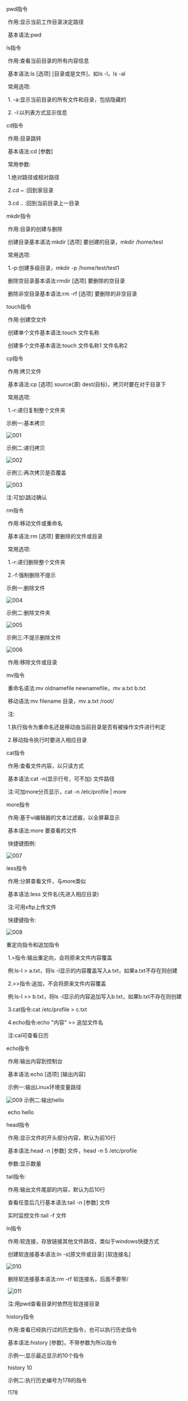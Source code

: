 pwd指令

​	作用:显示当前工作目录决定路径

​	基本语法:pwd

ls指令

​	作用:查看当前目录的所有内容信息

​	基本语法:ls [选项] [目录或是文件]，如ls -l，ls -al

​	常用选项:

​		1. -a:显示当前目录的所有文件和目录，包括隐藏的

​		2. -l:以列表方式显示信息 

cd指令

​	作用:目录跳转

​	基本语法:cd [参数]

​	常用参数:

​		1.绝对路径或相对路径

​		2.cd ~ :回到家目录

​		3.cd .. :回到当前目录上一目录

mkdir指令

​	作用:目录的创建与删除

​	创建目录基本语法:mkdir [选项] 要创建的目录，mkdir /home/test

​	常用选项:

​		1.-p:创建多级目录，mkdir -p /home/test/test1

​	删除空目录基本语法:rmdir [选项] 要删除的空目录

​	删除非空目录基本语法:rm -rf [选项] 要删除的非空目录

touch指令

​	作用:创建空文件

​	创建单个文件基本语法:touch 文件名称

​	创建多个文件基本语法:touch 文件名称1 文件名称2

cp指令

​	作用:拷贝文件

​	基本语法:cp [选项] source(源) dest(目标)，拷贝时要在对于目录下

​	常用选项:

​		1.-r:递归复制整个文件夹

示例一:基本拷贝

![001](001.png)

示例二:递归拷贝

![002](002.png)

示例三:再次拷贝是否覆盖

![003](003.png)

注:可加\跳过确认

rm指令

​	作用:移动文件或重命名

​	基本语法:rm [选项] 要删除的文件或目录

​	常用选项:

​		1.-r:递归删除整个文件夹

​		2.-f:强制删除不提示

示例一:删除文件

![004](004.png)

示例二:删除文件夹

![005](005.png)

示例三:不提示删除文件

![006](006.png)

​	作用:移除文件或目录

mv指令

​	重命名语法:mv oldnamefile newnamefile，mv a.txt b.txt

​	移动语法:mv filename 目录，mv a.txt /root/

​	注:

​		1.执行指令为重命名还是移动由当前目录是否有被操作文件进行判定

​		2.移动指令执行时要进入相应目录

cat指令

​	作用:查看文件内容，以只读方式

​	基本语法:cat -n(显示行号，可不加) 文件路径

​	注:可加more分页显示，cat -n /etc/profile | more

more指令

​	作用:基于vi编辑器的文本过滤器，以全屏幕显示

​	基本语法:more 要查看的文件

​	快捷键图例:

![007](007.png)

less指令

​	作用:分屏查看文件，与more类似

​	基本语法:less 文件名(先进入相应目录)

​	注:可用xftp上传文件

​	快捷键指令:

![008](008.png)

重定向指令和追加指令

​	1.>指令:输出重定向，会将原来文件内容覆盖

​		例:ls-l > a.txt，将ls -l显示的内容覆盖写入a.txt，如果a.txt不存在则创建

​	2.>>指令:追加，不会将原来文件内容覆盖

​		例:ls-l >> b.txt，将ls -l显示的内容追加写入b.txt，如果b.txt不存在则创建

​	3.cat指令:cat /etc/profile > c.txt

​	4.echo指令:echo "内容" >> 追加文件名

​	注:cal可查看日历

echo指令

​	作用:输出内容到控制台

​	基本语法:echo [选项] [输出内容]

​	示例一:输出Linux环境变量路径

![009](009.png)	示例二:输出hello

​	echo hello

head指令

​	作用:显示文件的开头部分内容，默认为前10行

​	基本语法:head -n [参数] 文件，head -n 5 /etc/profile

​	参数:显示数量

tail指令:

​	作用:输出文件尾部的内容，默认为后10行

​	查看任意后几行基本语法:tail -n [参数] 文件

​	实时监控文件:tail -f 文件

ln指令

​	作用:软连接，存放链接其他文件路径，类似于windows快捷方式

​	创建软连接基本语法:ln -s[原文件或目录] [软连接名]

![010](010.png)

​	删除软连接基本语法:rm -rf 软连接名，后面不要带/

​	![011](011.png)

​	注:用pwd查看目录时依然在软连接目录

history指令

​	作用:查看已经执行过的历史指令，也可以执行历史指令

​	基本语法:history [参数]，不带参数为所以指令

​	示例一:显示最近显示的10个指令

​	history 10

​	示例二:执行历史编号为178的指令

​	!178
